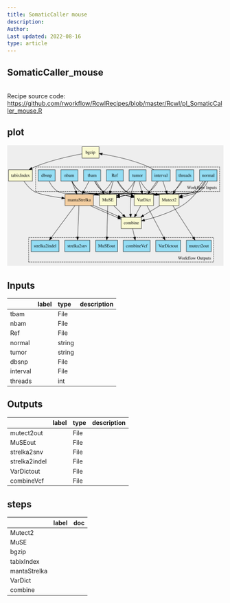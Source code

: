 ```yaml
---
title: SomaticCaller mouse
description: 
Author: 
Last updated: 2022-08-16
type: article
---
```

## SomaticCaller_mouse
<br>Recipe source code: <https://github.com/rworkflow/RcwlRecipes/blob/master/Rcwl/pl_SomaticCaller_mouse.R>
## plot
![## SomaticCaller_mouse](/plots/SomaticCaller_mouse.svg)
## Inputs
|         |label |type   |description  |
|:--------|:-----|:------|:------------|
|tbam     |      |File   |  |
|nbam     |      |File   |  |
|Ref      |      |File   |  |
|normal   |      |string |  |
|tumor    |      |string |  |
|dbsnp    |      |File   |  |
|interval |      |File   |  |
|threads  |      |int    |  |
## Outputs
|              |label        |type |description  |
|:-------------|:------------|:----|:------------|
|mutect2out    |  |File |  |
|MuSEout       |  |File |  |
|strelka2snv   |  |File |  |
|strelka2indel |  |File |  |
|VarDictout    |  |File |  |
|combineVcf    |  |File |  |
## steps
|             |label        |doc          |
|:------------|:------------|:------------|
|Mutect2      |  |  |
|MuSE         |  |  |
|bgzip        |  |  |
|tabixIndex   |  |  |
|mantaStrelka |  |  |
|VarDict      |  |  |
|combine      |  |  |
